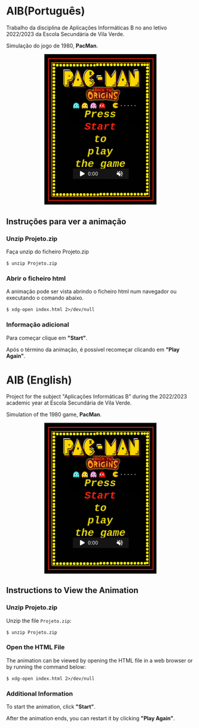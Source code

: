 # AIB(Português)
Trabalho da disciplina de Aplicações Informáticas B no ano letivo 2022/2023 da Escola Secundária de Vila Verde.

Simulação do jogo de 1980, **PacMan**.

<p align="center">
  <img src="TelaInicial.png" alt="Descrição da imagem" width="300">
</p>

## Instruções para ver a animação

### Unzip Projeto.zip

Faça unzip do ficheiro Projeto.zip

```console
$ unzip Projeto.zip
```

### Abrir o ficheiro html

A animação pode ser vista abrindo o ficheiro html num navegador ou executando o comando abaixo.

```console
$ xdg-open index.html 2>/dev/null
```

### Informação adicional

Para começar clique em **"Start"**.

Após o término da animação, é possível recomeçar clicando em **"Play Again"**.


# AIB (English)

Project for the subject "Aplicações Informáticas B" during the 2022/2023 academic year at Escola Secundária de Vila Verde.

Simulation of the 1980 game, **PacMan**.

<p align="center">
  <img src="TelaInicial.png" alt="Image description" width="300">
</p>

## Instructions to View the Animation

### Unzip Projeto.zip

Unzip the file `Projeto.zip`:

```console
$ unzip Projeto.zip
```

### Open the HTML File

The animation can be viewed by opening the HTML file in a web browser or by running the command below:

```console
$ xdg-open index.html 2>/dev/null
```

### Additional Information

To start the animation, click **"Start"**.

After the animation ends, you can restart it by clicking **"Play Again"**.
